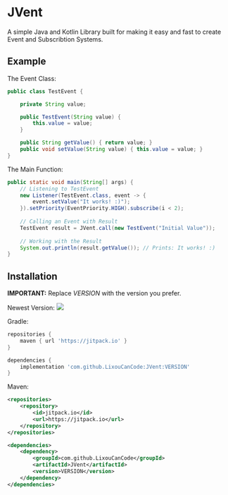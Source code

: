 # JVent
A simple Java and Kotlin Library built for making it easy and fast to create Event and Subscribtion Systems. 

## Example
The Event Class:
```java
public class TestEvent {

    private String value;

    public TestEvent(String value) {
        this.value = value;
    }

    public String getValue() { return value; }
    public void setValue(String value) { this.value = value; }
}
```
The Main Function:
```java
public static void main(String[] args) {
    // Listening to TestEvent
    new Listener(TestEvent.class, event -> {
        event.setValue("It works! :)");
    }).setPriority(EventPriority.HIGH).subscribe(i < 2);
    
    // Calling an Event with Result
    TestEvent result = JVent.call(new TestEvent("Initial Value"));
    
    // Working with the Result
    System.out.println(result.getValue()); // Prints: It works! :)
}
```

## Installation

**IMPORTANT:** Replace *VERSION* with the version you prefer.

Newest Version: 
[![](https://jitpack.io/v/LixouCanCode/JVent.svg)](https://jitpack.io/#LixouCanCode/JVent)

Gradle:
```groovy
repositories {
    maven { url 'https://jitpack.io' }
}

dependencies {
    implementation 'com.github.LixouCanCode:JVent:VERSION'
}
```

Maven:
```xml
<repositories>
    <repository>
        <id>jitpack.io</id>
        <url>https://jitpack.io</url>
    </repository>
</repositories>

<dependencies>
    <dependency>
        <groupId>com.github.LixouCanCode</groupId>
        <artifactId>JVent</artifactId>
        <version>VERSION</version>
    </dependency>
</dependencies>
```
